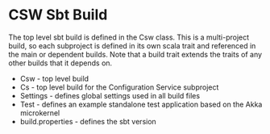 CSW Sbt Build
=============

The top level sbt build is defined in the Csw class.
This is a multi-project build, so each subproject is defined in its own scala trait and referenced in the main or dependent builds.
Note that a build trait extends the traits of any other builds that it depends on.

* Csw - top level build
* Cs - top level build for the Configuration Service subproject
* Settings - defines global settings used in all build files
* Test - defines an example standalone test application based on the Akka microkernel
* build.properties - defines the sbt version
